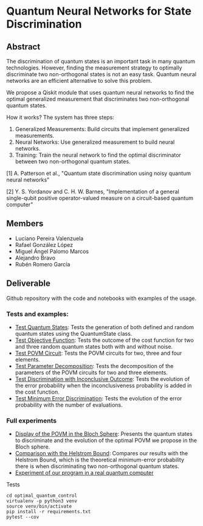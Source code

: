 # Quantum Neural Networks for State Discrimination

## Abstract
The discrimination of quantum states is an important task in many quantum technologies. 
However, finding the measurement strategy to optimally discriminate two non-orthogonal states is not an easy task. 
Quantum neural networks are an efficient alternative to solve this problem. 

We propose a Qiskit module that uses quantum neural networks to find the optimal generalized measurement 
that discriminates two non-orthogonal quantum states.

How it works? The system has three steps:

1. Generalized Measurements: Build circuits that implement generalized measurements.
2. Neural Networks: Use generalized measurement to build neural networks.
3. Training: Train the neural network to find the optimal discriminator between two non-orthogonal quantum states.

[1] A. Patterson et al., "Quantum state discrimination using noisy quantum neural networks"

[2] Y. S. Yordanov and C. H. W. Barnes, "Implementation of a general single-qubit positive operator-valued 
measure on a circuit-based quantum computer"

## Members
- Luciano Pereira Valenzuela
- Rafael González López
- Miguel Ángel Palomo Marcos
- Alejandro Bravo
- Rubén Romero García

## Deliverable
Github repository with the code and notebooks with examples of the usage. 

### Tests and examples:

- [Test Quantum States](qnn/tests/test_quantum_states.ipynb): Tests the generation of both defined and random quantum states using the QuantumState class.
- [Test Objective Function](qnn/tests/test_objective_function.ipynb): Tests the outcome of the cost function for two and three random quantum states both with and without noise.
- [Test POVM Circuit](qnn/tests/test_povm_circuit.ipynb): Tests the POVM circuits for two, three and four elements.
- [Test Parameter Decomposition](qnn/tests/test_parameter_decompose.ipynb): Tests the decomposition of the parameters of the POVM circuits for two and three elements.
- [Test Discrimination with Inconclusive Outcome](qnn/tests/test_discrimination_with_inconclusive_outcome.ipynb): Tests the evolution of the error probability when the inconclusiveness probability is added in the cost function.
- [Test Minimum Error Discrimination](qnn/tests/test_minimum_error_discrimination.ipynb): Tests the evolution of the error probability with the number of evaluations.

### Full experiments
 
- [Display of the POVM in the Bloch Sphere](qnn/results/Obtain_and_plot_povm.ipynb): Presents the quantum states to discriminate and the evolution of the optimal POVM we propose in the Bloch sphere.
- [Comparison with the Helstrom Bound](qnn/results/Comparison_HelstromBound.ipynb): Compares our results with the Helstrom Bound, which is the theoretical minimum-error probability there is when discriminating two non-orthogonal quantum states.
- [Experiment of our program in a real quantum computer](qnn/results/experiment_minimum_error.ipynb)

Tests

```
cd optimal_quantum_control
virtualenv -p python3 venv
source venv/bin/activate
pip install -r requirements.txt
pytest --cov
```

